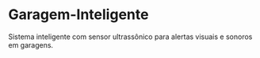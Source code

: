 # Garagem-Inteligente
Sistema inteligente com sensor ultrassônico para alertas visuais e sonoros em garagens.
